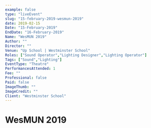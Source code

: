 ```yaml
---
example: false
type: "liveEvent"
slug: "15-february-2019-wesmun-2019"
date: 2019-02-15
Date: "15-February-2019"
EndDate: "16-February-2019"
Name: "WesMUN 2019"
Author: ""
Director: ""
Venue: "Up School | Westminster School"
Roles: ["Sound Operator","Lighting Designer","Lighting Operator"]
Tags: ["Sound","Lighting"]
EventType: "Theatre"
PerformancesAttended: 1
Fee: ""
Professional: false
Paid: false
ImageThumb: ""
ImageCredit: ""
Client: "Westminster School"
---
```


# WesMUN 2019

